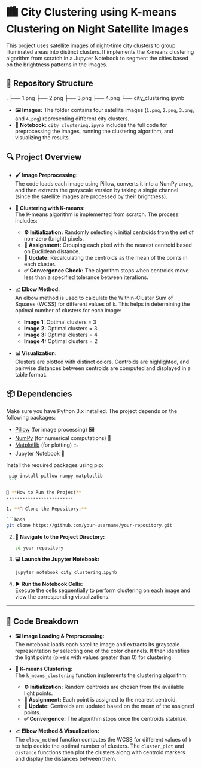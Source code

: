 # 🏙️ City Clustering using K-means Clustering on Night Satellite Images

This project uses satellite images of night-time city clusters to group illuminated areas into distinct clusters. It implements the K-means clustering algorithm from scratch in a Jupyter Notebook to segment the cities based on the brightness patterns in the images.

## 📂 Repository Structure
.
├── 1.png
├── 2.png
├── 3.png
├── 4.png
└── city_clustering.ipynb

- **🖼️ Images:** The folder contains four satellite images (`1.png`, `2.png`, `3.png`, and `4.png`) representing different city clusters.
- **📓 Notebook:** `city_clustering.ipynb` includes the full code for preprocessing the images, running the clustering algorithm, and visualizing the results.

## 🔍 Project Overview

- **🖌️ Image Preprocessing:**  
  The code loads each image using Pillow, converts it into a NumPy array, and then extracts the grayscale version by taking a single channel (since the satellite images are processed by their brightness).

- **🧩 Clustering with K-means:**  
  The K-means algorithm is implemented from scratch. The process includes:
  - **⚙️ Initialization:** Randomly selecting `k` initial centroids from the set of non-zero (bright) pixels.
  - **🎯 Assignment:** Grouping each pixel with the nearest centroid based on Euclidean distance.
  - **🔄 Update:** Recalculating the centroids as the mean of the points in each cluster.
  - **✅ Convergence Check:** The algorithm stops when centroids move less than a specified tolerance between iterations.

- **📈 Elbow Method:**  
  An elbow method is used to calculate the Within-Cluster Sum of Squares (WCSS) for different values of `k`. This helps in determining the optimal number of clusters for each image:
  - **Image 1:** Optimal clusters = 3
  - **Image 2:** Optimal clusters = 3
  - **Image 3:** Optimal clusters = 4
  - **Image 4:** Optimal clusters = 2

- **📊 Visualization:**  
  Clusters are plotted with distinct colors. Centroids are highlighted, and pairwise distances between centroids are computed and displayed in a table format.

## 📦 Dependencies

Make sure you have Python 3.x installed. The project depends on the following packages:

- [Pillow](https://python-pillow.org/) (for image processing) 🖼️
- [NumPy](https://numpy.org/) (for numerical computations) 🔢
- [Matplotlib](https://matplotlib.org/) (for plotting) 📉
- Jupyter Notebook 📓

Install the required packages using pip:
   ```bash
    pip install pillow numpy matplotlib
    ```

🚀 **How to Run the Project**  
-------------------------

1. **🔗 Clone the Repository:**
   
   ```bash
   git clone https://github.com/your-username/your-repository.git
   ```

2. **📁 Navigate to the Project Directory:**
   
   ```bash
   cd your-repository
   ```

3. **💻 Launch the Jupyter Notebook:**
   
   ```bash
   jupyter notebook city_clustering.ipynb
   ```

4. **▶️ Run the Notebook Cells:**  
   Execute the cells sequentially to perform clustering on each image and view the corresponding visualizations.

-------------------------

📝 **Code Breakdown**  
---------------------

* **🖼️ Image Loading & Preprocessing:**  
  The notebook loads each satellite image and extracts its grayscale representation by selecting one of the color channels. It then identifies the light points (pixels with values greater than 0) for clustering.
    
* **🧮 K-means Clustering:**  
  The `k_means_clustering` function implements the clustering algorithm:
    
  * **⚙️ Initialization:** Random centroids are chosen from the available light points.
  * **🎯 Assignment:** Each point is assigned to the nearest centroid.
  * **🔄 Update:** Centroids are updated based on the mean of the assigned points.
  * **✅ Convergence:** The algorithm stops once the centroids stabilize.

* **📈 Elbow Method & Visualization:**  
  The `elbow_method` function computes the WCSS for different values of `k` to help decide the optimal number of clusters. The `cluster_plot` and `distance` functions then plot the clusters along with centroid markers and display the distances between them.






